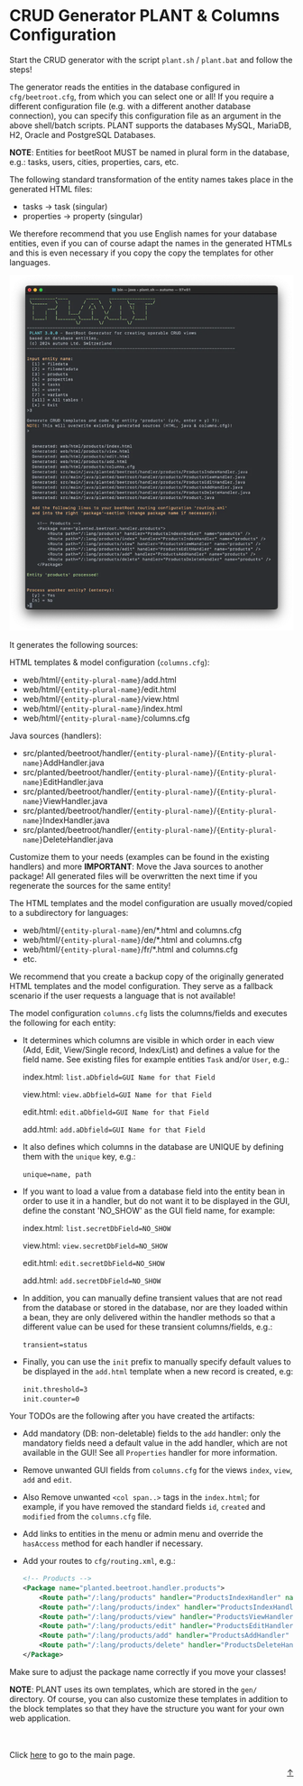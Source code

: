 # CRUD Generator **PLANT** &amp; Columns Configuration
<div id="top"></div>

Start the CRUD generator with the script `plant.sh` / `plant.bat` and follow the steps!

The generator reads the entities in the database configured in `cfg/beetroot.cfg`, from which you can select one or all! If you require a different configuration file (e.g. with a different another database connection), you can specify this configuration file as an argument in the above shell/batch scripts. PLANT supports the databases MySQL, MariaDB, H2, Oracle and PostgreSQL
Databases.

**NOTE**: Entities for beetRoot MUST be named in plural form in the database, e.g.: tasks, users, cities, properties, cars, etc.

The following standard transformation of the entity names takes place in the generated HTML files:

- tasks -> task (singular)
- properties -> property (singular)

We therefore recommend that you use English names for your database entities, even if you can of course adapt the names in the generated HTMLs and this is even necessary 
if you copy the copy the templates for other languages.

![beetRoot Console](https://raw.githubusercontent.com/autumoswitzerland/autumo-beetroot/master/web/img/autumo-beetroot-plant.webp)

It generates the following sources:

HTML templates & model configuration (`columns.cfg`):

- web/html/`{entity-plural-name}`/add.html
- web/html/`{entity-plural-name}`/edit.html
- web/html/`{entity-plural-name}`/view.html
- web/html/`{entity-plural-name}`/index.html
- web/html/`{entity-plural-name}`/columns.cfg

Java sources (handlers):

- src/planted/beetroot/handler/`{entity-plural-name}`/`{Entity-plural-name}`AddHandler.java
- src/planted/beetroot/handler/`{entity-plural-name}`/`{Entity-plural-name}`EditHandler.java
- src/planted/beetroot/handler/`{entity-plural-name}`/`{Entity-plural-name}`ViewHandler.java
- src/planted/beetroot/handler/`{entity-plural-name}`/`{Entity-plural-name}`IndexHandler.java
- src/planted/beetroot/handler/`{entity-plural-name}`/`{Entity-plural-name}`DeleteHandler.java

Customize them to your needs (examples can be found in the existing handlers) and more **IMPORTANT**: Move the Java sources to another package! All generated files will be overwritten the next time if you regenerate the sources for the same entity!

The HTML templates and the model configuration are usually moved/copied to a subdirectory for languages:

- web/html/`{entity-plural-name}`/en/*.html and columns.cfg
- web/html/`{entity-plural-name}`/de/*.html and columns.cfg
- web/html/`{entity-plural-name}`/fr/*.html and columns.cfg
- etc.

We recommend that you create a backup copy of the originally generated HTML templates and the model configuration. They serve as a fallback scenario if the user requests a language that is not available!

The model configuration `columns.cfg` lists the columns/fields and executes the following for each entity:

- It determines which columns are visible in which order in each view (Add, Edit, View/Single record, Index/List) and defines a value for the field name. See existing files for example entities `Task` and/or `User`, e.g.:

	index.html: `list.aDbfield=GUI Name for that Field`

	view.html: `view.aDbfield=GUI Name for that Field`

	edit.html: `edit.aDbfield=GUI Name for that Field`

	add.html: `add.aDbfield=GUI Name for that Field`

- It also defines which columns in the database are UNIQUE by defining them with the `unique` key, e.g.:

	`unique=name, path`

- If you want to load a value from a database field into the entity bean in order to use it in a handler, but do not want it to be displayed in the GUI, define the constant 'NO_SHOW'
as the GUI field name, for example:

	index.html: `list.secretDbField=NO_SHOW`

	view.html: `view.secretDbField=NO_SHOW`

	edit.html: `edit.secretDbField=NO_SHOW`

	add.html: `add.secretDbField=NO_SHOW`

- In addition, you can manually define transient values that are not read from the database or stored in the database, nor are they loaded within a bean, they are only delivered within the handler methods so that a different value can be used for these transient columns/fields, e.g.:

	`transient=status`

- Finally, you can use the `init` prefix to manually specify default values to be displayed in the `add.html` template when a new record is created, e.g:

	`init.threshold=3`<br>
	`init.counter=0`

Your TODOs are the following after you have created the artifacts:

- Add mandatory (DB: non-deletable) fields to the `add` handler: only the mandatory fields need a default value in the add handler, which are not available in the GUI! See all `Properties` handler for more information.

- Remove unwanted GUI fields from `columns.cfg` for the views `index`, `view`, `add` and `edit`.

- Also Remove unwanted `<col span..>` tags in the `index.html`; for example, if you have removed the standard fields `id`, `created` and `modified` from the `columns.cfg` file.

- Add links to entities in the menu or admin menu and override the `hasAccess` method for each handler if necessary.

- Add your routes to `cfg/routing.xml`, e.g.:

	```XML
	<!-- Products -->
	<Package name="planted.beetroot.handler.products">
	    <Route path="/:lang/products" handler="ProductsIndexHandler" name="products" />
	    <Route path="/:lang/products/index" handler="ProductsIndexHandler" name="products" />
	    <Route path="/:lang/products/view" handler="ProductsViewHandler" name="products" />
	    <Route path="/:lang/products/edit" handler="ProductsEditHandler" name="products" />
	    <Route path="/:lang/products/add" handler="ProductsAddHandler" name="products" />
	    <Route path="/:lang/products/delete" handler="ProductsDeleteHandler" name="products" />
	</Package>
	```
Make sure to adjust the package name correctly if you move your classes!    

**NOTE**: PLANT uses its own templates, which are stored in the `gen/` directory. Of course, you can also customize these templates in addition to the block templates so that they have the structure you want for your own web application.


<br>
<br>
Click <a href="../README.md">here</a> to go to the main page.

<p align="right"><a href="#top">&uarr;</a></p>
